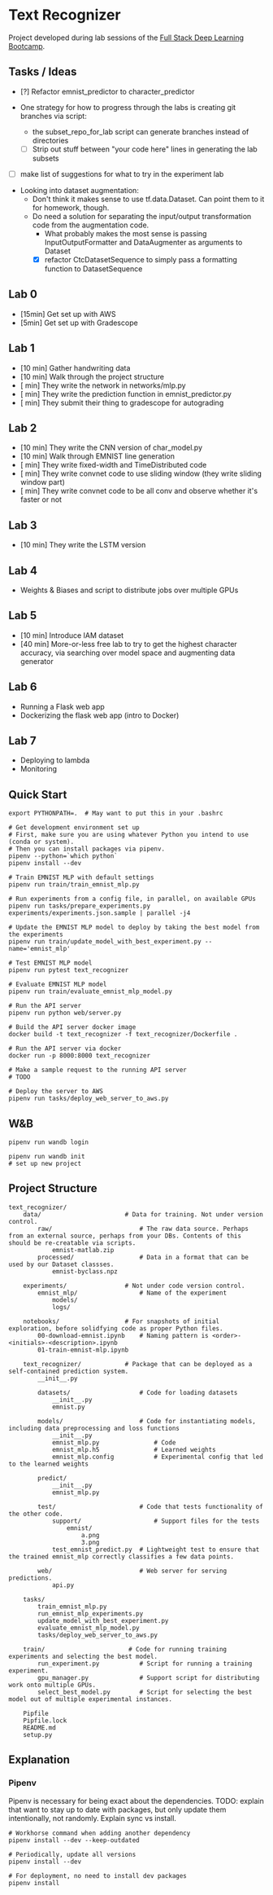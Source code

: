 # Text Recognizer

Project developed during lab sessions of the [Full Stack Deep Learning Bootcamp](https://fullstackdeeplearning.com/bootcamp).

## Tasks / Ideas

- [?] Refactor emnist_predictor to character_predictor

- One strategy for how to progress through the labs is creating git branches via script:
    - the subset_repo_for_lab script can generate branches instead of directories
    - [ ] Strip out stuff between "your code here" lines in generating the lab subsets

- [ ] make list of suggestions for what to try in the experiment lab

- Looking into dataset augmentation:
    - Don't think it makes sense to use tf.data.Dataset. Can point them to it for homework, though.
    - Do need a solution for separating the input/output transformation code from the augmentation code.
        - What probably makes the most sense is passing InputOutputFormatter and DataAugmenter as arguments to Dataset
        - [x] refactor CtcDatasetSequence to simply pass a formatting function to DatasetSequence

## Lab 0

- [15min] Get set up with AWS
- [5min] Get set up with Gradescope

## Lab 1

- [10 min] Gather handwriting data
- [10 min] Walk through the project structure
- [ min] They write the network in networks/mlp.py
- [ min] They write the prediction function in emnist_predictor.py
- [ min] They submit their thing to gradescope for autograding

## Lab 2

- [10 min] They write the CNN version of char_model.py
- [10 min] Walk through EMNIST line generation
- [ min] They write fixed-width and TimeDistributed code
- [ min] They write convnet code to use sliding window (they write sliding window part)
- [ min] They write convnet code to be all conv and observe whether it's faster or not

## Lab 3

- [10 min] They write the LSTM version

## Lab 4

- Weights & Biases and script to distribute jobs over multiple GPUs

## Lab 5

- [10 min] Introduce IAM dataset
- [40 min] More-or-less free lab to try to get the highest character accuracy, via searching over model space and augmenting data generator

## Lab 6

- Running a Flask web app
- Dockerizing the flask web app (intro to Docker)

## Lab 7

- Deploying to lambda
- Monitoring

## Quick Start

```
export PYTHONPATH=.  # May want to put this in your .bashrc

# Get development environment set up
# First, make sure you are using whatever Python you intend to use (conda or system).
# Then you can install packages via pipenv.
pipenv --python=`which python`
pipenv install --dev

# Train EMNIST MLP with default settings
pipenv run train/train_emnist_mlp.py

# Run experiments from a config file, in parallel, on available GPUs
pipenv run tasks/prepare_experiments.py experiments/experiments.json.sample | parallel -j4

# Update the EMNIST MLP model to deploy by taking the best model from the experiments
pipenv run train/update_model_with_best_experiment.py --name='emnist_mlp'

# Test EMNIST MLP model
pipenv run pytest text_recognizer

# Evaluate EMNIST MLP model
pipenv run train/evaluate_emnist_mlp_model.py

# Run the API server
pipenv run python web/server.py

# Build the API server docker image
docker build -t text_recognizer -f text_recognizer/Dockerfile .

# Run the API server via docker
docker run -p 8000:8000 text_recognizer

# Make a sample request to the running API server
# TODO

# Deploy the server to AWS
pipenv run tasks/deploy_web_server_to_aws.py
```

## W&B

```
pipenv run wandb login

pipenv run wandb init
# set up new project
```

## Project Structure

```
text_recognizer/
    data/                       # Data for training. Not under version control.
        raw/                        # The raw data source. Perhaps from an external source, perhaps from your DBs. Contents of this should be re-creatable via scripts.
            emnist-matlab.zip
        processed/                  # Data in a format that can be used by our Dataset classses.
            emnist-byclass.npz

    experiments/                # Not under code version control.
        emnist_mlp/                 # Name of the experiment
            models/
            logs/

    notebooks/                  # For snapshots of initial exploration, before solidfying code as proper Python files.
        00-download-emnist.ipynb    # Naming pattern is <order>-<initials>-<description>.ipynb
        01-train-emnist-mlp.ipynb

    text_recognizer/            # Package that can be deployed as a self-contained prediction system.
        __init__.py

        datasets/                   # Code for loading datasets
            __init__.py
            emnist.py

        models/                     # Code for instantiating models, including data preprocessing and loss functions
            __init__.py
            emnist_mlp.py               # Code
            emnist_mlp.h5               # Learned weights
            emnist_mlp.config           # Experimental config that led to the learned weights

        predict/
            __init__.py
            emnist_mlp.py

        test/                       # Code that tests functionality of the other code.
            support/                    # Support files for the tests
                emnist/
                    a.png
                    3.png
            test_emnist_predict.py  # Lightweight test to ensure that the trained emnist_mlp correctly classifies a few data points.

        web/                        # Web server for serving predictions.
            api.py

    tasks/
        train_emnist_mlp.py
        run_emnist_mlp_experiments.py
        update_model_with_best_experiment.py
        evaluate_emnist_mlp_model.py
        tasks/deploy_web_server_to_aws.py

    train/                       # Code for running training experiments and selecting the best model.
        run_experiment.py           # Script for running a training experiment.
        gpu_manager.py              # Support script for distributing work onto multiple GPUs.
        select_best_model.py        # Script for selecting the best model out of multiple experimental instances.

    Pipfile
    Pipfile.lock
    README.md
    setup.py
```

## Explanation

### Pipenv

Pipenv is necessary for being exact about the dependencies.
TODO: explain that want to stay up to date with packages, but only update them intentionally, not randomly. Explain sync vs install.

```
# Workhorse command when adding another dependency
pipenv install --dev --keep-outdated

# Periodically, update all versions
pipenv install --dev

# For deployment, no need to install dev packages
pipenv install
```
